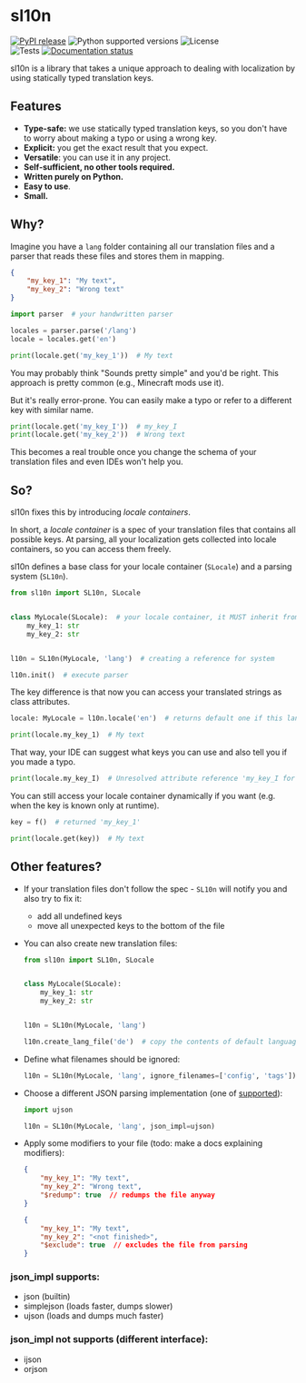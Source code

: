 # sl10n

[![PyPI release]][pypi] 
![Python supported versions] 
![License] \
![Tests] 
[![Documentation status]][docs]


sl10n is a library that takes a unique approach to dealing with localization by using statically typed translation keys.

## Features

- **Type-safe:** we use statically typed translation keys, so you don't have to worry about making a typo or using a wrong key.
- **Explicit:** you get the exact result that you expect.
- **Versatile**: you can use it in any project.
- **Self-sufficient, no other tools required.**
- **Written purely on Python.**
- **Easy to use**.
- **Small.**

## Why?

Imagine you have a `lang` folder containing all our translation files and a parser that reads these files and stores them in mapping.
```json
{
    "my_key_1": "My text",
    "my_key_2": "Wrong text"
}
```

```python
import parser  # your handwritten parser

locales = parser.parse('/lang')
locale = locales.get('en')

print(locale.get('my_key_1'))  # My text
```

You may probably think "Sounds pretty simple" and you'd be right. This approach is pretty common (e.g., Minecraft mods use it).

But it's really error-prone. You can easily make a typo or refer to a different key with similar name.

```python
print(locale.get('my_key_I'))  # my_key_I
print(locale.get('my_key_2'))  # Wrong text
```

This becomes a real trouble once you change the schema of your translation files and even IDEs won't help you.

## So?

sl10n fixes this by introducing *locale containers*.

In short, a *locale container* is a spec of your translation files that contains all possible keys.
At parsing, all your localization gets collected into locale containers, so you can access them freely.

sl10n defines a base class for your locale container (`SLocale`) and a parsing system (`SL10n`).

```python
from sl10n import SL10n, SLocale


class MyLocale(SLocale):  # your locale container, it MUST inherit from SLocale
    my_key_1: str
    my_key_2: str


l10n = SL10n(MyLocale, 'lang')  # creating a reference for system

l10n.init()  # execute parser
```

The key difference is that now you can access your translated strings as class attributes.

```python
locale: MyLocale = l10n.locale('en')  # returns default one if this language wasn't found

print(locale.my_key_1)  # My text
```

That way, your IDE can suggest what keys you can use and also tell you if you made a typo.

```python
print(locale.my_key_I)  # Unresolved attribute reference 'my_key_I for class 'MyLocale' 
```

You can still access your locale container dynamically if you want (e.g. when the key is known only at runtime).

```python
key = f()  # returned 'my_key_1'

print(locale.get(key))  # My text
```

## Other features?

- If your translation files don't follow the spec - `SL10n` will notify you and also try to fix it:
  - add all undefined keys
  - move all unexpected keys to the bottom of the file

- You can also create new translation files:

  ```python
  from sl10n import SL10n, SLocale
  
  
  class MyLocale(SLocale):
      my_key_1: str
      my_key_2: str
  
  
  l10n = SL10n(MyLocale, 'lang')
  
  l10n.create_lang_file('de')  # copy the contents of default language file ('en') to a new file
  ```

- Define what filenames should be ignored:

  ```python
  l10n = SL10n(MyLocale, 'lang', ignore_filenames=['config', 'tags'])
  ```

- Choose a different JSON parsing implementation (one of [supported](#json-impl)):

  ```python
  import ujson
  
  l10n = SL10n(MyLocale, 'lang', json_impl=ujson)
  ```

- Apply some modifiers to your file (todo: make a docs explaining modifiers):
  ```json
  {
      "my_key_1": "My text",
      "my_key_2": "Wrong text",
      "$redump": true  // redumps the file anyway
  }
  ```
  ```json
  {
      "my_key_1": "My text",
      "my_key_2": "<not finished>",
      "$exclude": true  // excludes the file from parsing
  }
  ```

### <a name="json-impl"></a>json_impl supports:
- json (builtin)
- simplejson (loads faster, dumps slower)
- ujson (loads and dumps much faster)

### json_impl not supports (different interface):
- ijson
- orjson


[pypi]: https://pypi.org/project/sl10n/
[PyPI Release]: https://img.shields.io/pypi/v/sl10n.svg?label=pypi&color=green
[Python supported versions]: https://img.shields.io/pypi/pyversions/sl10n.svg?label=%20&logo=python&logoColor=white
[License]: https://img.shields.io/pypi/l/sl10n.svg?style=flat&label=license
[Tests]: https://github.com/SyberiaK/sl10n/actions/workflows/test.yml/badge.svg
[docs]: https://syberiak.github.io/sl10n
[Documentation status]: https://github.com/SyberiaK/sl10n/actions/workflows/docs-publish.yml/badge.svg
